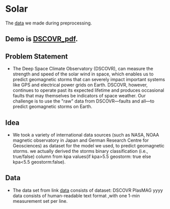 # Solar
The [data](https://drive.google.com/drive/folders/1ZfTCTzwVR_ocT4d2z7GFagyXZpgfqjZ8) we made during preprocessing.
## Demo is [DSCOVR_pdf](https://github.com/MohdJunaiduddin/Solar/blob/main/Purple%20Modern%20Space%20Presentation.pdf).
## Problem Statement
- The Deep Space Climate Observatory (DSCOVR), can measure the strength and speed of the solar wind in space, which enables us to predict geomagnetic storms that can severely impact important systems like GPS and electrical power grids on Earth. DSCOVR, however, continues to operate past its expected lifetime and produces occasional faults that may themselves be indicators of space weather. Our challenge is to use the "raw" data from DSCOVR—faults and all—to predict geomagnetic storms on Earth.
## Idea
- We took a variety of international data sources (such as NASA, NOAA magnetic observatory in Japan and German Research Centre for Geosciences) as dataset for the model we used, to predict geomagnetic storms. we actually derived the storms binary classification (i.e., true/false) column from kpa values(if kpa>5.5 geostorm: true else kpa<5.5 geostorm:false).
## Data
- The data set from link [data](https://www.spaceappschallenge.org/develop-the-oracle-of-dscovr-experimental-data-repository/) consists of dataset:
DSCOVR PlasMAG yyyy data consists of human-readable text format ,with one 1-min measurement set per line.
